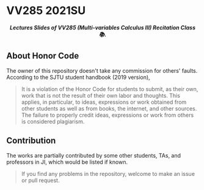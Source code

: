 # VV285 2021SU

<p align="center"><b><i>
	Lectures Slides of VV285 (Multi-variables Calculus III) Recitation Class 📚.
</i></b></p>

## About Honor Code

The owner of this repository doesn't take any commission for others' faults. According to the SJTU student handbook (2019 version),

> It is a violation of the Honor Code for students to submit, as their own, work that is not the result of their own labor and thoughts. This applies, in particular, to ideas, expressions or work obtained from other students as well as from books, the internet, and other sources. The failure to properly credit ideas, expressions or work from others is considered plagiarism.

## Contribution

The works are partially contributed by some other students, TAs, and professors in JI, which would be listed if known.

> If you find any problems in the repository, welcome to make an issue or pull request.
